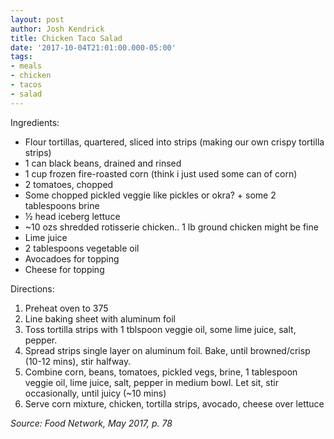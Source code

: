 ```yaml
---
layout: post
author: Josh Kendrick
title: Chicken Taco Salad
date: '2017-10-04T21:01:00.000-05:00'
tags:
- meals
- chicken
- tacos
- salad
---
```


Ingredients:
* Flour tortillas, quartered, sliced into strips (making our own crispy tortilla strips)
* 1 can black beans, drained and rinsed
* 1 cup frozen fire-roasted corn (think i just used some can of corn)
* 2 tomatoes, chopped
* Some chopped pickled veggie like pickles or okra? + some 2 tablespoons brine
* ½ head iceberg lettuce
* ~10 ozs shredded rotisserie chicken.. 1 lb ground chicken might be fine
* Lime juice
* 2 tablespoons vegetable oil
* Avocadoes for topping
* Cheese for topping

Directions:
1. Preheat oven to 375
2. Line baking sheet with aluminum foil
3. Toss tortilla strips with 1 tblspoon veggie oil, some lime juice, salt, pepper.
4. Spread strips single layer on aluminum foil. Bake, until browned/crisp (10-12 mins), stir halfway.
5. Combine corn, beans, tomatoes, pickled vegs, brine, 1 tablespoon veggie oil, lime juice, salt, pepper in medium bowl. Let sit, stir occasionally, until juicy (~10 mins)
6. Serve corn mixture, chicken, tortilla strips, avocado, cheese over lettuce

*Source: Food Network, May 2017, p. 78*